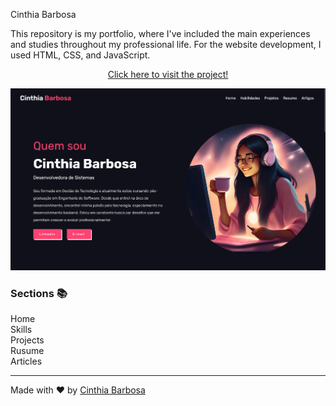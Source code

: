 Cinthia Barbosa

This repository is my portfolio, where I've included the main experiences and studies throughout my professional life. For the website development, I used HTML, CSS, and JavaScript.
<p align="center"><a href="https://cinthiabs.github.io/portfolio/">Click here to visit the project!</a></p>

![Project](img/home.png)

### Sections 📚
Home\
Skills\
Projects\
Rusume\
Articles

___

Made with ❤️ by [Cinthia Barbosa](https://github.com/cinthiabs)